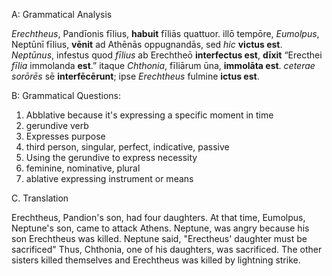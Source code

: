 

A: Grammatical Analysis

*Erechtheus*, Pandīonis fīlius, **habuit** fīliās quattuor.
illō tempōre, *Eumolpus*, Neptūnī fīlius, **vēnit** ad Athēnās oppugnandās, sed *hic* **victus est**.  
*Neptūnus*, infestus quod *fīlius* ab Erechtheō **interfectus est**, **dīxit** “Erecthei *fīlia* immolanda **est**.” 
itaque *Chthonia*, fīliārum ūna, **immolāta est**. *ceterae sorōrēs* sē **interfēcērunt**; ipse *Erechtheus* fulmine **ictus est**.

B: Grammatical Questions:
1. Abblative because it's expressing a specific moment in time
2. gerundive verb 
3. Expresses purpose
4. third person, singular, perfect, indicative, passive
5. Using the gerundive to express necessity 
6. feminine, nominative, plural
7. ablative expressing instrument or means 

C. Translation

Erechtheus, Pandion's son, had four daughters. 
 At that time, Eumolpus, Neptune's son, came to attack Athens. 
 Neptune, was angry because his son Erechtheus was killed. 
 Neptune said, "Erectheus' daughter must be sacrificed"
 Thus, Chthonia, one of his daughters, was sacrificed. 
 The other sisters killed themselves and Erechtheus was killed by lightning strike. 
